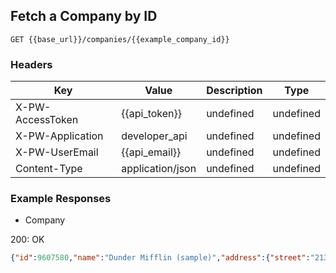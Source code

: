 ## Fetch a Company by ID

```GET {{base_url}}/companies/{{example_company_id}}```

### Headers

Key | Value | Description | Type
--- | --- | --- | ---
X-PW-AccessToken | {{api_token}} | undefined | undefined
X-PW-Application | developer_api | undefined | undefined
X-PW-UserEmail | {{api_email}} | undefined | undefined
Content-Type | application/json | undefined | undefined
### Example Responses

- Company

200: OK
```json
{"id":9607580,"name":"Dunder Mifflin (sample)","address":{"street":"213 West Main Street","city":"Scranton","state":"PA","postal_code":"18501","country":""},"assignee_id":null,"contact_type_id":null,"details":"Keywords: Dunder Mifflin, Dunder Mifflin Infinity, Dunder Mifflin Paper, Dunder Mifflin Scranton, Dunder-mifflin, Dunder-mifflin Paper, Dunder-mifflin Scranton, Dundermifflin, NBC, NBC.com, Office 360, Ryan Howard, Scranton Office Supplies, The Office 360, The Office Tv, The Office Tv Series, The Office Tv Show","email_domain":"dundermifflin.com","phone_numbers":[{"number":"4153554776","category":"work"}],"socials":[],"tags":[],"websites":[{"url":"http://www.dundermifflin.com/index.shtml","category":"work"},{"url":"https://www.nbcstore.com/shop-by-show/the-office.html?shop_by_theme=7","category":"work"},{"url":"http://dundermifflin.com","category":"work"}],"custom_fields":[{"custom_field_definition_id":100764,"value":null},{"custom_field_definition_id":103481,"value":null}],"interaction_count":0,"date_created":1483988828,"date_modified":1489018922}
```